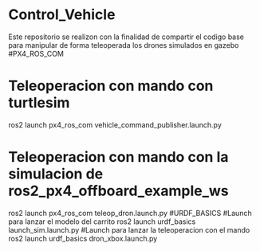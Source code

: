 # Control_Vehicle
Este repositorio se realizon con la finalidad de compartir el codigo base para manipular de forma teleoperada los drones simulados en gazebo
#PX4_ROS_COM
# Teleoperacion con mando con turtlesim 
ros2 launch px4_ros_com vehicle_command_publisher.launch.py
# Teleoperacion con mando con la simulacion de ros2_px4_offboard_example_ws
ros2 launch px4_ros_com teleop_dron.launch.py
#URDF_BASICS
#Launch para lanzar el modelo del carrito
ros2 launch urdf_basics launch_sim.launch.py 
#Launch para lanzar la teleoperacion con el mando
ros2 launch urdf_basics dron_xbox.launch.py 
